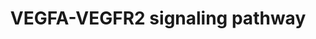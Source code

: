 ---
annotations:
- id: CL:0000115
  parent: native cell
  type: Cell Type Ontology
  value: endothelial cell
- id: PW:0000243
  parent: regulatory pathway
  type: Pathway Ontology
  value: vascular endothelial growth factor signaling pathway
authors:
- Prslab
- Khanspers
- AlexanderPico
- Egonw
- MaintBot
- DeSl
- Eweitz
citedin:
- link: PMC9175091
- link: PMC8977271
- link: PMC8923641
- link: PMC8200404
- link: PMC7850313
- link: PMC6946775
- link: PMC6309236
- link: PMC5143324
description: 'Angiogenesis, the formation of new blood vessels from pre-existing vasculature,
  is central to a number of physiological conditions, from embryogenesis to wound
  healing in adults and is a hallmark of pathological conditions such as tumorigenesis
  [1-3]. Angiogenesis is mediated by the coordinated action of a variety of growth
  factors, metabolites and cell adhesion molecules in endothelial cells [4-6]. Vascular
  endothelial growth factor (VEGF) is the principal angiogenic growth factor modulating
  neovascularization [7].  The biological effect of VEGF is mediated through specific
  VEGF receptors on endothelial cell surface. VEGFs (VEGF-A, VEGF-B, VEGF-C and VEGF-D)
  interact with VEGF receptors such as VEGFR1, VEGFR2 and VEGFR3. Among them, VEGFA/VEGFR2
  signaling appears to mediate cellular responses involved in angiogenesis prominently.
  Further, VEGF/VEGFR1 signaling, though weak, converges to VEGFR2 signaling pathway.
  VEGFA binding to VEGFR2 at the surface of endothelial cells leads to dimerization
  and auto-phosphorylation of specific tyrosine residues in the cytoplasmic domain
  of VEGFR2. It leads to activation of multiple downstream signaling cascades and
  promotes endothelial cell proliferation, migration, and tube formation relevant
  to angiogenesis [8]. VEGFR2 dependent activation of PI3K-AKT-mTOR signaling regulates
  cell survival, cell proliferation, anti-apoptotic and cell permeability functions
  [9]. Another important pathway of VEGF mediated cell proliferation appears to be
  through PLCÎ³-mediated activation of PKC and downstream induction of the ERK and
  other PKC-dependent pathways [10]. Endothelial cell migration is induced by VEGFA/VEGFR2
  signaling through activation of p38MAPK (actin polymerization) and FAK (focal adhesion
  turnover) which is particularly important in directed migration. Phosphosite specificity
  towards downstream signalling has also been documented. Phosphosite mapping documented
  seven phosphosites in VEGFR2 receptor: Y1054, Y1214, Y801, Y1175, Y951, Y1059 and
  Y996. Phosphorylation of Y1214 and Y1054 regulates signaling events involved in
  cell migration. Y801 phosphorylation regulates cell survival. Y1175 regulates both
  cell proliferation and migration. Y951 and Y1059 phosphorylation regulates cell
  survival, cell migration and cell proliferation.  VEGFA/VEGFR2 signaling network
  compiles data available in the literature with respect to VEGFA signaling (especially
  VEGFA-165) through VEGFR2 in endothelial cells. The signaling events involving these
  proteins were derived from experimentally validated data involving multiple experimental
  techniques and approaches. Individual signaling events in VEGFR2 signaling networks
  leading to cell proliferation, migration and survival were identified and categorized
  into protein-protein interactions, enzyme-catalyzed events, activation/inhibition
  reactions, transport of protein across subcellular compartments, and gene regulation
  events. Signaling molecules involved in VEGFA/VEGFR2 signaling were categorized
  to enzymes, receptors and transcription factors and the contextual activation/deactivation
  of these molecules downstream to VEGFA/ VEGFR2 signaling, in modulating angiogenesis,
  is documented.  VEGFA dependent angiogenesis pathway map depicts the integration
  of signaling pathways regulating cell survival, cell migration, cell proliferation,
  cellular interactions downstream of VEGFA/VEGFR2 signaling relevant to angiogenesis,
  regulation of VEGFR2, phosphosite specificity of VEGFR2 towards downstream signaling,
  post-translational modifications, molecular function-based information, cross-talks
  among proteins in the canonical signaling modules and the information on the compartmentalization
  of proteins. The map of VEGFA/VEGFR2 signaling network is interactive to help investigators
  to add new information as it becomes available in the future for analysis or representation.   VEGFA
  dependent angiogenesis pathway map may please be cited as:   1. Abhinand, C. S.,
  Raju, R., Soumya, S. J., Arya, P. S., and Sudhakaran, P. R. (2016). VEGF-A/VEGFR2
  signaling network in endothelial cells relevant to angiogenesis. Journal of cell
  communication and signaling, 10(4), 347-354.  2. Sunitha, P., Raju, R., Sajil, C.K.,
  Abhinand, C.S., Nair, A.S., Oommen, O.V., Sugunan, V.S.,  and Sudhakaran, P.R. (2019).
  Temporal VEGFA responsive genes in HUVECs: Gene signatures and potential ligands/receptors
  fine-tuning angiogenesis. Journal of Cell Communication and Signaling, 13, 561 -
  571.   References  [1] Folkman J (1971). Tumor angiogenesis: therapeutic implications.
  N Engl J Med. 285:1182-1186.   [2] Chatterjee S, Heukamp LC, Siobal M et al., 2013.
  Tumor VEGF: VEGFR2 autocrine feed-forward loop triggers angiogenesis in lung cancer.
  J Clin Invest. 123:1732-1740.   [3] Shibuya M (2014). VEGF-VEGFR Signals in Health
  and Disease. BiomolTher (Seoul). 22:1-9.   [4] Kumar VB, Binu S, Soumya SJ et al.,
  2014. Regulation of vascular endothelial growth factor by metabolic context of the
  cell. Glycoconj J. 31:427-434.   [5] Kitazume S, Imamaki R, Ogawa K et al., 2014.
  Sweet role of platelet endothelial cell adhesion molecule in understanding angiogenesis.
  Glycobiology. 24:1260-1264.   [6] Kunhiraman H, Edatt L, Thekkeveedu S et al., 2016.
  2‐Deoxy Glucose Modulates Expression and Biological Activity of VEGF in a SIRT‐1
  Dependent Mechanism. J Cell Biochem.   [7] Lohela M, Bry M, Tammela T et al., 2009.
  VEGFs and receptors involved in angiogenesis versus lymphangiogenesis. Curr Opin
  Cell Biol. 21:154-165.   [8] Koch S, Claesson-Welsh L, 2012. Signal transduction
  by vascular endothelial growth factor receptors. Cold Spring Harbor perspectives
  in medicine. 2(7):a006502.   [9] Koch S, Tugues S, Li X et al., 2011. Signal transduction
  by vascular endothelial growth factor receptors. Biochem J.437:169-183.  [10] Simons
  M, Gordon E, Claesson-Welsh L. 2016. Mechanisms and regulation of endothelial VEGF
  receptor signalling. Nat Rev Mol Cell Biol.'
last-edited: 2021-05-14
ndex: 37b9b87c-8b68-11eb-9e72-0ac135e8bacf
organisms:
- Homo sapiens
redirect_from:
- /index.php/Pathway:WP3888
- /instance/WP3888
- /instance/WP3888_rr116782
revision: r116782
schema-jsonld:
- '@context': https://schema.org/
  '@id': https://wikipathways.github.io/pathways/WP3888.html
  '@type': Dataset
  creator:
    '@type': Organization
    name: WikiPathways
  description: 'Angiogenesis, the formation of new blood vessels from pre-existing
    vasculature, is central to a number of physiological conditions, from embryogenesis
    to wound healing in adults and is a hallmark of pathological conditions such as
    tumorigenesis [1-3]. Angiogenesis is mediated by the coordinated action of a variety
    of growth factors, metabolites and cell adhesion molecules in endothelial cells
    [4-6]. Vascular endothelial growth factor (VEGF) is the principal angiogenic growth
    factor modulating neovascularization [7].  The biological effect of VEGF is mediated
    through specific VEGF receptors on endothelial cell surface. VEGFs (VEGF-A, VEGF-B,
    VEGF-C and VEGF-D) interact with VEGF receptors such as VEGFR1, VEGFR2 and VEGFR3.
    Among them, VEGFA/VEGFR2 signaling appears to mediate cellular responses involved
    in angiogenesis prominently. Further, VEGF/VEGFR1 signaling, though weak, converges
    to VEGFR2 signaling pathway. VEGFA binding to VEGFR2 at the surface of endothelial
    cells leads to dimerization and auto-phosphorylation of specific tyrosine residues
    in the cytoplasmic domain of VEGFR2. It leads to activation of multiple downstream
    signaling cascades and promotes endothelial cell proliferation, migration, and
    tube formation relevant to angiogenesis [8]. VEGFR2 dependent activation of PI3K-AKT-mTOR
    signaling regulates cell survival, cell proliferation, anti-apoptotic and cell
    permeability functions [9]. Another important pathway of VEGF mediated cell proliferation
    appears to be through PLCÎ³-mediated activation of PKC and downstream induction
    of the ERK and other PKC-dependent pathways [10]. Endothelial cell migration is
    induced by VEGFA/VEGFR2 signaling through activation of p38MAPK (actin polymerization)
    and FAK (focal adhesion turnover) which is particularly important in directed
    migration. Phosphosite specificity towards downstream signalling has also been
    documented. Phosphosite mapping documented seven phosphosites in VEGFR2 receptor:
    Y1054, Y1214, Y801, Y1175, Y951, Y1059 and Y996. Phosphorylation of Y1214 and
    Y1054 regulates signaling events involved in cell migration. Y801 phosphorylation
    regulates cell survival. Y1175 regulates both cell proliferation and migration.
    Y951 and Y1059 phosphorylation regulates cell survival, cell migration and cell
    proliferation.  VEGFA/VEGFR2 signaling network compiles data available in the
    literature with respect to VEGFA signaling (especially VEGFA-165) through VEGFR2
    in endothelial cells. The signaling events involving these proteins were derived
    from experimentally validated data involving multiple experimental techniques
    and approaches. Individual signaling events in VEGFR2 signaling networks leading
    to cell proliferation, migration and survival were identified and categorized
    into protein-protein interactions, enzyme-catalyzed events, activation/inhibition
    reactions, transport of protein across subcellular compartments, and gene regulation
    events. Signaling molecules involved in VEGFA/VEGFR2 signaling were categorized
    to enzymes, receptors and transcription factors and the contextual activation/deactivation
    of these molecules downstream to VEGFA/ VEGFR2 signaling, in modulating angiogenesis,
    is documented.  VEGFA dependent angiogenesis pathway map depicts the integration
    of signaling pathways regulating cell survival, cell migration, cell proliferation,
    cellular interactions downstream of VEGFA/VEGFR2 signaling relevant to angiogenesis,
    regulation of VEGFR2, phosphosite specificity of VEGFR2 towards downstream signaling,
    post-translational modifications, molecular function-based information, cross-talks
    among proteins in the canonical signaling modules and the information on the compartmentalization
    of proteins. The map of VEGFA/VEGFR2 signaling network is interactive to help
    investigators to add new information as it becomes available in the future for
    analysis or representation.   VEGFA dependent angiogenesis pathway map may please
    be cited as:   1. Abhinand, C. S., Raju, R., Soumya, S. J., Arya, P. S., and Sudhakaran,
    P. R. (2016). VEGF-A/VEGFR2 signaling network in endothelial cells relevant to
    angiogenesis. Journal of cell communication and signaling, 10(4), 347-354.  2.
    Sunitha, P., Raju, R., Sajil, C.K., Abhinand, C.S., Nair, A.S., Oommen, O.V.,
    Sugunan, V.S.,  and Sudhakaran, P.R. (2019). Temporal VEGFA responsive genes in
    HUVECs: Gene signatures and potential ligands/receptors fine-tuning angiogenesis.
    Journal of Cell Communication and Signaling, 13, 561 - 571.   References  [1]
    Folkman J (1971). Tumor angiogenesis: therapeutic implications. N Engl J Med.
    285:1182-1186.   [2] Chatterjee S, Heukamp LC, Siobal M et al., 2013. Tumor VEGF:
    VEGFR2 autocrine feed-forward loop triggers angiogenesis in lung cancer. J Clin
    Invest. 123:1732-1740.   [3] Shibuya M (2014). VEGF-VEGFR Signals in Health and
    Disease. BiomolTher (Seoul). 22:1-9.   [4] Kumar VB, Binu S, Soumya SJ et al.,
    2014. Regulation of vascular endothelial growth factor by metabolic context of
    the cell. Glycoconj J. 31:427-434.   [5] Kitazume S, Imamaki R, Ogawa K et al.,
    2014. Sweet role of platelet endothelial cell adhesion molecule in understanding
    angiogenesis. Glycobiology. 24:1260-1264.   [6] Kunhiraman H, Edatt L, Thekkeveedu
    S et al., 2016. 2‐Deoxy Glucose Modulates Expression and Biological Activity of
    VEGF in a SIRT‐1 Dependent Mechanism. J Cell Biochem.   [7] Lohela M, Bry M, Tammela
    T et al., 2009. VEGFs and receptors involved in angiogenesis versus lymphangiogenesis.
    Curr Opin Cell Biol. 21:154-165.   [8] Koch S, Claesson-Welsh L, 2012. Signal
    transduction by vascular endothelial growth factor receptors. Cold Spring Harbor
    perspectives in medicine. 2(7):a006502.   [9] Koch S, Tugues S, Li X et al., 2011.
    Signal transduction by vascular endothelial growth factor receptors. Biochem J.437:169-183.  [10]
    Simons M, Gordon E, Claesson-Welsh L. 2016. Mechanisms and regulation of endothelial
    VEGF receptor signalling. Nat Rev Mol Cell Biol.'
  keywords:
  - ABCF2
  - ABL1
  - ACACA
  - ACACB
  - ACKR3
  - ACOT9
  - ACP1
  - ACTG1
  - ADAM10
  - ADAM9
  - ADAMTS1
  - ADAMTS9
  - ADRB2
  - AFDN
  - AKAP2
  - AKT1
  - AKT1S1
  - ALB
  - ALDOA
  - AMOT
  - ANXA1
  - AP2A1
  - AP2S1
  - APOLD1
  - ARF4
  - ARF6
  - ARHGEF15
  - ARMCX1
  - ARPC5L
  - ARRB2
  - ASCC3
  - ATF2
  - ATF4
  - ATF6
  - ATP6V0D1
  - ATP6V1E1
  - BCAR1
  - BCL2
  - BCL2L1
  - BIN1
  - BIRC5
  - BMP10
  - BMP2
  - BMX
  - BRD4
  - BSG
  - C15ORF39
  - CACNA2D1
  - CALR
  - CALU
  - CAMKK2
  - CAPN2
  - CAPZB
  - CASC10
  - CAV1
  - CBL
  - CCDC124
  - CCL2
  - CCND1
  - CCRL2
  - CCT7
  - CDC42
  - CDC42BPB
  - CDH5
  - CDKN1B
  - CFL1
  - CGNL1
  - CHAC1
  - CLIC1
  - CLTC
  - CNP
  - COPG1
  - CREB1
  - CREBBP
  - CRIP2
  - CRK
  - CSK
  - CSRP1
  - CSRP2
  - CTGF
  - CTNNA1
  - CTNNB1
  - CTNND1
  - CXCL8
  - CYBB
  - CYCS
  - CYP2C8
  - CYR61
  - DECR1
  - DHX29
  - DHX36
  - DKK1
  - DLL4
  - DNAJA1
  - DNAJB4
  - DNAJB9
  - DOK1
  - DPM1
  - DSC1
  - DUSP5
  - EEA1
  - EGR1
  - EGR3
  - EIF2A
  - EIF2AK3
  - EIF3D
  - EIF3F
  - EIF3H
  - EIF4E
  - EIF4G1
  - EIF4G2
  - ELK1
  - ENG
  - EPB41
  - EPHA2
  - EPHB2
  - EPN1
  - EPRS
  - EPS15
  - ERG
  - ERN1
  - ETS1
  - EWSR1
  - EZR
  - F3
  - FADD
  - FAF1
  - FAM120A
  - FARSB
  - FAS
  - FBXW11
  - FGA
  - FGB
  - FGD5
  - FGG
  - FHL2
  - FHOD1
  - FJX1
  - FLII
  - FLNB
  - FLT1
  - FMNL3
  - FN1
  - FOXO1
  - FOXO3
  - FOXO4
  - FRS2
  - FSCN1
  - FUT1
  - FXR2
  - FYN
  - GAB1
  - GAPDH
  - GATA2
  - GIGYF2
  - GIPC1
  - GJA1
  - GLUD1
  - GPC1
  - GPX1
  - GRB10
  - GRB2
  - GRSF1
  - GSK3B
  - HBD
  - HBEGF
  - HDAC1
  - HDAC4
  - HDAC5
  - HDAC7
  - HDAC9
  - HERPUD1
  - HGS
  - HLX
  - HMGB1
  - HRAS
  - HSP90AA1
  - HSP90AB2P
  - HSPA1A
  - HSPB1
  - HTRA1
  - HYOU1
  - ICAM1
  - IDH2
  - IER5
  - IGFBP3
  - IGFBP7
  - INPP5K
  - IQGAP1
  - ITCH
  - ITGAV
  - ITGB1
  - ITGB3
  - ITGB5
  - ITPR1
  - JAG1
  - JUN
  - KANK1
  - KATNAL2
  - KL
  - LARP7
  - LDB2
  - LDHA
  - LIMK1
  - LMAN1
  - LMO2
  - LRRC59
  - LRRFIP2
  - LUC7L
  - MAP2K1
  - MAP2K2
  - MAP2K3
  - MAP2K4
  - MAP2K6
  - MAP2K7
  - MAP3K5
  - MAPK1
  - MAPK12
  - MAPK14
  - MAPK3
  - MAPK8
  - MAPK9
  - MAPKAP1
  - MAPKAPK2
  - MAPKAPK5
  - MDM2
  - MEF2C
  - MICAL2
  - MKNK1
  - MLLT4
  - MLST8
  - MMP10
  - MMP14
  - MMP2
  - MMRN2
  - MOV10
  - MTOR
  - MYH11
  - MYH9
  - MYL2
  - MYO1C
  - MYO6
  - NAP1L1
  - NAPA
  - NCF1
  - NCF2
  - NCK1
  - NCL
  - NDRG1
  - NEXN
  - NFATC1
  - NFATC2
  - NFKB1
  - NFKBIA
  - NOS3
  - NOTCH4
  - NOX4
  - NR4A1
  - NR4A2
  - NR4A3
  - NRARP
  - NRDG1
  - NRP1
  - NRP2
  - NUMB
  - NUR4A1
  - OCLN
  - OCRL
  - P4HA2
  - P4HB
  - PABPC1
  - PAK1
  - PAK2
  - PBXIP1
  - PDE4DIP
  - PDIA6
  - PDPK1
  - PFN1
  - PGD
  - PGF
  - PGK1
  - PIK3CA
  - PIK3R1
  - PIK3R2
  - PLA2G4A
  - PLA2G5
  - PLAU
  - PLAUR
  - PLCB3
  - PLCG1
  - PLOD3
  - PNP
  - PPM1G
  - PPP1CA
  - PPP2CA
  - PPP3CA
  - PRDX2
  - PRDX6
  - PRKAA1
  - PRKAA2
  - PRKCA
  - PRKCB
  - PRKCD
  - PRKCE
  - PRKCI
  - PRKCZ
  - PRKD1
  - PRKD2
  - PRKG1
  - PRKRA
  - PRRC2C
  - PSMD11
  - PSMD4
  - PTGS2
  - PTK2
  - PTK2B
  - PTMA
  - PTPN1
  - PTPN11
  - PTPN14
  - PTPN6
  - PTPN9
  - PTPRJ
  - PTPRZ1
  - PXN
  - QKI
  - R1CTOR
  - RAB11
  - RAB37
  - RAB4A
  - RAB5A
  - RAC1
  - RACK1
  - RAF1
  - RAP1A
  - RAP1B
  - RAPGEF1
  - RAPTOR
  - RBM39
  - RCAN1
  - RCAN2
  - RCN1
  - RELA
  - RHOA
  - RHOC
  - RHOJ
  - RND1
  - ROCK1
  - ROCK2
  - RPL10A
  - RPL13A
  - RPL18A
  - RPL26
  - RPL27
  - RPL39P5
  - RPL5
  - RPL7
  - RPLP2
  - RPS11
  - RPS6
  - RPS6KA5
  - RPS6KB1
  - S1PR1
  - SARS
  - SCUBE2
  - SDCBP
  - SDF2L1
  - SELE
  - SEMA6D
  - SET
  - SH2D2A
  - SH3BGRL3
  - SHB
  - SHC1
  - SHC2
  - SHROOM2
  - SIAH2
  - SLC25A11
  - SLC25A25
  - SLC2A14
  - SLC39A14
  - SLC7A1
  - SLC8A1
  - SMARCA2
  - SND1
  - SOD2
  - SPHK1
  - SPIRE1
  - SRC
  - SRF
  - SRP54
  - SRPK1
  - SSR3
  - SSR4
  - STAM
  - STAT1
  - STAT3
  - STAT6
  - STIP1
  - SYNJ1
  - TAL1
  - TAOK2
  - TBCA
  - TCEB1
  - TCEB3
  - TEAD4
  - TFAM
  - TFCP2
  - TKT
  - TMEM170A
  - TMOD1
  - TMOD3
  - TMSB10
  - TMSB4X
  - TNFRSF10C
  - TNFRSF25
  - TNXB
  - TPCN2
  - TPM3
  - TPP1
  - TRAF3IP2
  - TRIP4
  - TRPC1
  - TRPC3
  - TUBA1C
  - TUBB8
  - TXN
  - TXNDC5
  - TXNIP
  - UBAP2L
  - USP10
  - VAV2
  - VCAM1
  - VCL
  - VEGFA
  - VEGFR2
  - VPS39
  - WASF1
  - YWHAE
  - ZC3H15
  - ZNF555
  license: CC0
  name: VEGFA-VEGFR2 signaling pathway
seo: CreativeWork
title: VEGFA-VEGFR2 signaling pathway
wpid: WP3888
---
